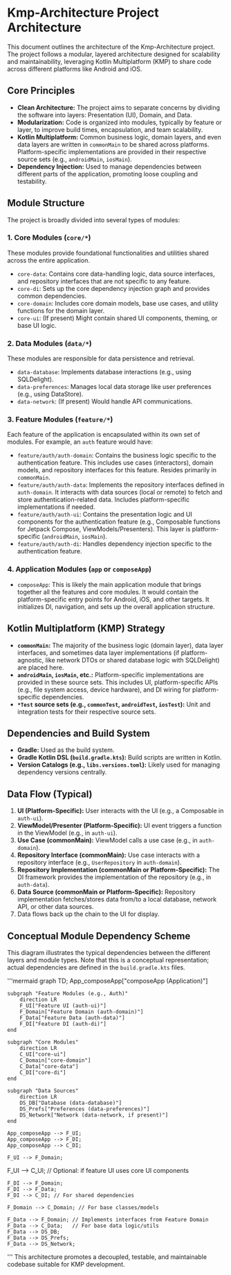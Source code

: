 # Kmp-Architecture Project Architecture

This document outlines the architecture of the Kmp-Architecture project. The project follows a modular, layered architecture designed for scalability and maintainability, leveraging Kotlin Multiplatform (KMP) to share code across different platforms like Android and iOS.

## Core Principles

*   **Clean Architecture:** The project aims to separate concerns by dividing the software into layers: Presentation (UI), Domain, and Data.
*   **Modularization:** Code is organized into modules, typically by feature or layer, to improve build times, encapsulation, and team scalability.
*   **Kotlin Multiplatform:** Common business logic, domain layers, and even data layers are written in `commonMain` to be shared across platforms. Platform-specific implementations are provided in their respective source sets (e.g., `androidMain`, `iosMain`).
*   **Dependency Injection:** Used to manage dependencies between different parts of the application, promoting loose coupling and testability.

## Module Structure

The project is broadly divided into several types of modules:

### 1. Core Modules (`core/*`)

These modules provide foundational functionalities and utilities shared across the entire application.

*   `core-data`: Contains core data-handling logic, data source interfaces, and repository interfaces that are not specific to any feature.
*   `core-di`: Sets up the core dependency injection graph and provides common dependencies.
*   `core-domain`: Includes core domain models, base use cases, and utility functions for the domain layer.
*   `core-ui`: (If present) Might contain shared UI components, theming, or base UI logic.

### 2. Data Modules (`data/*`)

These modules are responsible for data persistence and retrieval.

*   `data-database`: Implements database interactions (e.g., using SQLDelight).
*   `data-preferences`: Manages local data storage like user preferences (e.g., using DataStore).
*   `data-network`: (If present) Would handle API communications.

### 3. Feature Modules (`feature/*`)

Each feature of the application is encapsulated within its own set of modules. For example, an `auth` feature would have:

*   `feature/auth/auth-domain`: Contains the business logic specific to the authentication feature. This includes use cases (interactors), domain models, and repository interfaces for this feature. Resides primarily in `commonMain`.
*   `feature/auth/auth-data`: Implements the repository interfaces defined in `auth-domain`. It interacts with data sources (local or remote) to fetch and store authentication-related data. Includes platform-specific implementations if needed.
*   `feature/auth/auth-ui`: Contains the presentation logic and UI components for the authentication feature (e.g., Composable functions for Jetpack Compose, ViewModels/Presenters). This layer is platform-specific (`androidMain`, `iosMain`).
*   `feature/auth/auth-di`: Handles dependency injection specific to the authentication feature.

### 4. Application Modules (`app` or `composeApp`)

*   `composeApp`: This is likely the main application module that brings together all the features and core modules. It would contain the platform-specific entry points for Android, iOS, and other targets. It initializes DI, navigation, and sets up the overall application structure.

## Kotlin Multiplatform (KMP) Strategy

*   **`commonMain`:** The majority of the business logic (domain layer), data layer interfaces, and sometimes data layer implementations (if platform-agnostic, like network DTOs or shared database logic with SQLDelight) are placed here.
*   **`androidMain`, `iosMain`, etc.:** Platform-specific implementations are provided in these source sets. This includes UI, platform-specific APIs (e.g., file system access, device hardware), and DI wiring for platform-specific dependencies.
*   **`*Test` source sets (e.g., `commonTest`, `androidTest`, `iosTest`):** Unit and integration tests for their respective source sets.

## Dependencies and Build System

*   **Gradle:** Used as the build system.
*   **Gradle Kotlin DSL (`build.gradle.kts`):** Build scripts are written in Kotlin.
*   **Version Catalogs (e.g., `libs.versions.toml`):** Likely used for managing dependency versions centrally.

## Data Flow (Typical)

1.  **UI (Platform-Specific):** User interacts with the UI (e.g., a Composable in `auth-ui`).
2.  **ViewModel/Presenter (Platform-Specific):** UI event triggers a function in the ViewModel (e.g., in `auth-ui`).
3.  **Use Case (commonMain):** ViewModel calls a use case (e.g., in `auth-domain`).
4.  **Repository Interface (commonMain):** Use case interacts with a repository interface (e.g., `UserRepository` in `auth-domain`).
5.  **Repository Implementation (commonMain or Platform-Specific):** The DI framework provides the implementation of the repository (e.g., in `auth-data`).
6.  **Data Source (commonMain or Platform-Specific):** Repository implementation fetches/stores data from/to a local database, network API, or other data sources.
7.  Data flows back up the chain to the UI for display.

## Conceptual Module Dependency Scheme

This diagram illustrates the typical dependencies between the different layers and module types. Note that this is a conceptual representation; actual dependencies are defined in the `build.gradle.kts` files.

'''mermaid
graph TD;
App_composeApp["composeApp (Application)"]

    subgraph "Feature Modules (e.g., Auth)"
        direction LR
        F_UI["Feature UI (auth-ui)"]
        F_Domain["Feature Domain (auth-domain)"]
        F_Data["Feature Data (auth-data)"]
        F_DI["Feature DI (auth-di)"]
    end

    subgraph "Core Modules"
        direction LR
        C_UI["core-ui"]
        C_Domain["core-domain"]
        C_Data["core-data"]
        C_DI["core-di"]
    end

    subgraph "Data Sources"
        direction LR
        DS_DB["Database (data-database)"]
        DS_Prefs["Preferences (data-preferences)"]
        DS_Network["Network (data-network, if present)"]
    end

    App_composeApp --> F_UI;
    App_composeApp --> F_DI;
    App_composeApp --> C_DI;

    F_UI --> F_Domain;

F_UI --> C_UI; // Optional: if feature UI uses core UI components

    F_DI --> F_Domain;
    F_DI --> F_Data;
    F_DI --> C_DI; // For shared dependencies

    F_Domain --> C_Domain; // For base classes/models

    F_Data --> F_Domain; // Implements interfaces from Feature Domain
    F_Data --> C_Data;   // For base data logic/utils
    F_Data --> DS_DB;
    F_Data --> DS_Prefs;
    F_Data --> DS_Network;

'''
This architecture promotes a decoupled, testable, and maintainable codebase suitable for KMP development.
